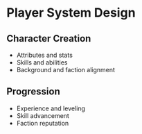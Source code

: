 # Player System Design

## Character Creation
- Attributes and stats
- Skills and abilities
- Background and faction alignment

## Progression
- Experience and leveling
- Skill advancement
- Faction reputation
